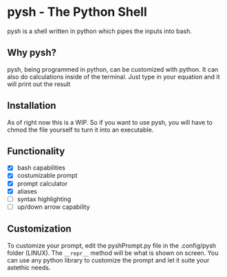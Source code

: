 # pysh - The Python Shell

pysh is a shell written in python which pipes the inputs into bash.

## Why pysh?

pysh, being programmed in python, can be customized with python. It can also do calculations inside of the terminal. Just type in your equation and it will print out the result

## Installation

As of right now this is a WIP. So if you want to use pysh, you will have to chmod the file yourself to turn it into an executable.  

## Functionality

- [x] bash capabilities
- [x] costumizable prompt
- [x] prompt calculator
- [x] aliases
- [ ] syntax highlighting
- [ ] up/down arrow capability

## Customization

To customize your prompt, edit the pyshPrompt.py file in the .config/pysh folder (LINUX). The `__repr__` method will be what is shown on screen. You can use any python library to customize the prompt and let it suite your astethic needs.
